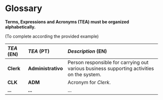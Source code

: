# Glossary

**Terms, Expressions and Acronyms (TEA) must be organized alphabetically.**

(To complete according the provided example)

| **_TEA_** (EN)  | **_TEA_** (PT) | **_Description_** (EN)                                           |
|:------------------------|:-----------------|:--------------------------------------------|
| **Clerk** | **Administrativo** | Person responsible for carrying out various business supporting activities on the system. |
| **CLK** | **ADM** | Acronym for _Clerk_.|
| **...** | **...** | ...|








